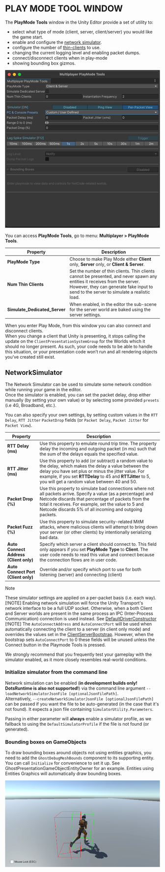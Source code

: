 # PLAY MODE TOOL WINDOW
The __PlayMode Tools__ window in the Unity Editor provide a set of utility to:
- select what type of mode (client, server, client/server) you would like the game start. 
- enable and configure the [network simulator](network-connection.md#network-simulator).
- configure the number of [thin-clients](client-server-worlds.md#thin-clients) to use.
- changing the current logging level and enabling packet dumps.
- connect/disconnect clients when in play-mode
- showing bounding box gizmos.

<img src="images/playmode-tool.png" width="600" alt="Playmode Tool"/>

You can access __PlayMode Tools__, go to menu: __Multiplayer &gt; PlayMode Tools__.

| **Property**                  | **Description**                                                                                                                                                                                                       |
|-------------------------------|-----------------------------------------------------------------------------------------------------------------------------------------------------------------------------------------------------------------------|
| __PlayMode Type__             | Choose to make Play Mode either __Client__ only, __Server__ only, or __Client & Server__.                                                                                                                             |
| __Num Thin Clients__          | Set the number of thin clients. Thin clients cannot be presented, and never spawn any entities it receives from the server. However, they can generate fake input to send to the server to simulate a realistic load. |
| __Simulate_Dedicated_Server__ | When enabled, in the editor the sub-scene for the server world are baked using the server settings.                                                                                                                   |

When you enter Play Mode, from this window you can also connect and disconnect clients.<br/>
When you change a client that Unity is presenting, it stops calling the update on the `ClientPresentationSystemGroup` for the Worlds which it should no longer present. As such, your code needs to be able to handle this situation, or your presentation code won’t run and all rendering objects you’ve created still exist.

## NetworkSimulator
The Network Simulator can be used to simulate some network condition while running your game in the editor.<br/>
Once the simulator is enabled, you can set the packet delay, drop either manually (by setting your own value) or by selecting some provided `presets` (i.e 4G, Broadband, etc.).

You can also specify your own settings, by setting custom values in the `RTT Delay`, `RTT Jitter` `PacketDrop` fields (or `Packet Delay`, `Packet Jitter` for `Packet View`).

| **Property**                           | **Description**                                                                                                                                                                                                                                                                         |
|----------------------------------------|-----------------------------------------------------------------------------------------------------------------------------------------------------------------------------------------------------------------------------------------------------------------------------------------|
| __RTT Delay (ms)__                     | Use this property to emulate round trip time. The property delay the incoming and outgoing packet (in ms) such that the sum of the delays equals the specified value.                                                                                                                   |
| __RTT Jitter (ms)__                    | Use this property to add (or subtract) a random value to the delay, which makes the delay a value between the delay you have set plus or minus the jitter value. For example, if you set __RTTDelay__ to 45 and __RTTJitter__ to 5, you will get a random value between 40 and 50.      |
| __Packet Drop (%)__                    | Use this property to simulate bad connections where not all packets arrive. Specify a value (as a percentage) and Netcode discards that percentage of packets from the total it receives. For example, set the value to 5 and Netcode discards 5% of all incoming and outgoing packets. |
| __Packet Fuzz (%)__                    | Use this property to simulate security-related MitM attacks, where malicious clients will attempt to bring down your server (or other clients) by intentionally serializing bad data.                                                                                                   |
| __Auto Connect Address (Client only)__ | Specify which server a client should connect to. This field only appears if you set __PlayMode Type__ to __Client__. The user code needs to read this value and connect because the connection flows are in user code.                                                                  |
| __Auto Connect Port (Client only)__    | Override and/or specify which port to use for both listening (server) and connecting (client)                                                                                                                                                                                           |


> [!NOTE]
> These simulator settings are applied on a per-packet basis (i.e. each way).<br/>
> [!NOTE]
> Enabling network simulation will force the Unity Transport's network interface to be a full UDP socket. Otherwise, when a both Client and Server worlds are present in the same process an IPC (Inter-Process Communication) connection is used instead.
> See [DefaultDriverConstructor](https://docs.unity3d.com/Packages/com.unity.netcode@latest/index.html?subfolder=/api/Unity.NetCode.IPCAndSocketDriverConstructor.html) <br/>
> [!NOTE]
> The `AutoConnectAddress` and `AutoConnectPort` will be used when automatically connecting the client to a server (in client only mode) and overrides the values set in the [ClientServerBootstrap](https://docs.unity3d.com/Packages/com.unity.netcode@latest/index.html?subfolder=/api/Unity.NetCode.ClientServerBootstrap.html). However, when the bootstrap sets `AutoConnectPort` to 0 these fields will be unused unless the Connect button in the Playmode Tools is pressed.

We strongly recommend that you frequently test your gameplay with the simulator enabled, as it more closely resembles real-world conditions.

### Initialize simulator from the command line
Network simulation can be enabled (**in development builds only! DotsRuntime is also not supported!**) via the command line argument `--loadNetworkSimulatorJsonFile [optionalJsonFilePath]`. <br/>
Alternatively, `--createNetworkSimulatorJsonFile [optionalJsonFilePath]` can be passed if you want the file to be auto-generated (in the case that it's not found).
It expects a json file containing `SimulatorUtility.Parameters`.

Passing in either parameter will **always** enable a simulator profile, as we fallback to using the `DefaultSimulatorProfile` if the file is not found (or generated).

### Bounding boxes on GameObjects
To draw bounding boxes around objects not using entities graphics, you need to add the `GhostDebugMeshBounds` component to its supporting entity. You can call `Initialize` for convenience to set it up.
See GhostPresentationGameObjectEntityOwner for an example.
Entities using Entities Graphics will automatically draw bounding boxes.

<img src="images/DebugBoundingBox.png" width="600" alt="Predicted and Server Debug Bounding Boxes"/>
